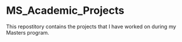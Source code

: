 # MS_Academic_Projects

This repostitory contains the projects that I have worked on during my Masters program. 
